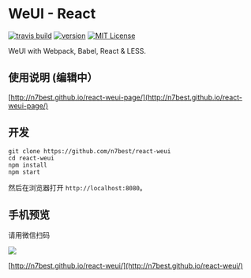 # WeUI - React
[![travis build](https://img.shields.io/travis/n7best/react-weui.svg?style=flat-square)](https://travis-ci.org/n7best/react-weui)
[![version](https://img.shields.io/npm/v/n7-react-weui.svg?style=flat-square)](http://npm.im/starwars-names)
[![MIT License](https://img.shields.io/npm/l/react-weui.svg?style=flat-square)](http://opensource.org/licenses/MIT)

WeUI with Webpack, Babel, React & LESS.

## 使用说明 (编辑中）
[http://n7best.github.io/react-weui-page/](http://n7best.github.io/react-weui-page/)

## 开发

```
git clone https://github.com/n7best/react-weui
cd react-weui
npm install
npm start
```
然后在浏览器打开 `http://localhost:8080`。



## 手机预览

请用微信扫码

![](./dist/images/qrcode.png)

[http://n7best.github.io/react-weui/](http://n7best.github.io/react-weui/)
